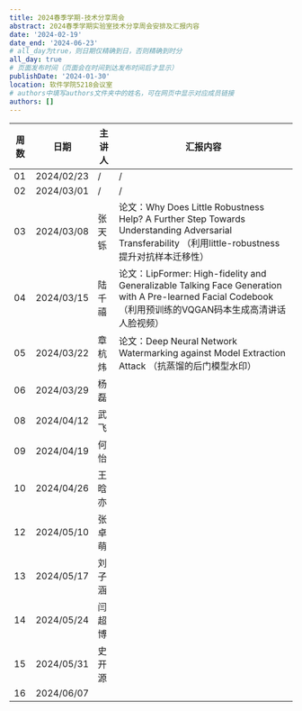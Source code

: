 ```yaml
---
title: 2024春季学期-技术分享周会
abstract: 2024春季学期实验室技术分享周会安排及汇报内容
date: '2024-02-19'
date_end: '2024-06-23'
# all_day为true，则日期仅精确到日，否则精确到时分
all_day: true
# 页面发布时间（页面会在时间到达发布时间后才显示）
publishDate: '2024-01-30'
location: 软件学院5218会议室
# authors中填写authors文件夹中的姓名，可在网页中显示对应成员链接
authors: []
---
```


| 周数 | 日期       | 主讲人 | 汇报内容 |
| ---- | ---------- | ------ | -------- |
| 01   | 2024/02/23 | /      | /        |
| 02   | 2024/03/01 | /      | /        |
| 03   | 2024/03/08 | 张天铄 | 论文：Why Does Little Robustness Help? A Further Step Towards Understanding Adversarial Transferability （利用little-robustness提升对抗样本迁移性） |
| 04   | 2024/03/15 | 陆千禧 | 论文：LipFormer: High-fidelity and Generalizable Talking Face Generation with A Pre-learned Facial Codebook （利用预训练的VQGAN码本生成高清讲话人脸视频） |
| 05   | 2024/03/22 | 章杭炜 | 论文：Deep Neural Network Watermarking against Model Extraction Attack （抗蒸馏的后门模型水印） |
| 06   | 2024/03/29 | 杨磊   |          |
| 08   | 2024/04/12 | 武飞   |          |
| 09   | 2024/04/19 | 何怡   |          |
| 10   | 2024/04/26 | 王晗亦 |          |
| 12   | 2024/05/10 | 张卓萌 |          |
| 13   | 2024/05/17 | 刘子涵 |          |
| 14   | 2024/05/24 | 闫超博 |          |
| 15   | 2024/05/31 | 史开源 |          |
| 16   | 2024/06/07 |        |          |